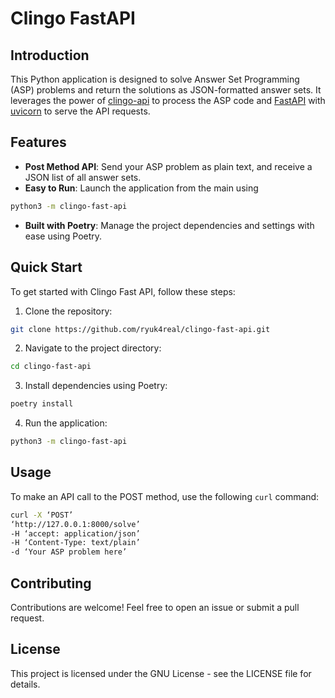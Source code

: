 # Clingo FastAPI

## Introduction
This Python application is designed to solve Answer Set Programming (ASP) problems and return the solutions as JSON-formatted answer sets. It leverages the power of [clingo-api](https://potassco.org/clingo/python-api/current/clingo/) to process the ASP code and [FastAPI](https://fastapi.tiangolo.com/) with [uvicorn](https://www.uvicorn.org/) to serve the API requests.

## Features
- **Post Method API**: Send your ASP problem as plain text, and receive a JSON list of all answer sets.
- **Easy to Run**: Launch the application from the main using 

```bash
python3 -m clingo-fast-api
```

- **Built with Poetry**: Manage the project dependencies and settings with ease using Poetry.

## Quick Start
To get started with Clingo Fast API, follow these steps:

1. Clone the repository:

```bash
git clone https://github.com/ryuk4real/clingo-fast-api.git
```

2. Navigate to the project directory:

```bash
cd clingo-fast-api
```

3. Install dependencies using Poetry:

```bash
poetry install
```

4. Run the application:

```bash
python3 -m clingo-fast-api
```


## Usage
To make an API call to the POST method, use the following `curl` command:

```bash
curl -X ‘POST’
‘http://127.0.0.1:8000/solve’
-H ‘accept: application/json’
-H ‘Content-Type: text/plain’
-d ‘Your ASP problem here’
```


## Contributing
Contributions are welcome! Feel free to open an issue or submit a pull request.

## License
This project is licensed under the GNU License - see the LICENSE file for details.

